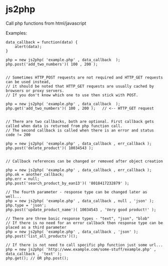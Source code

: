 # js2php
Call php functions from html/javascript






Examples:

    data_callback = function(data) {
        alert(data);
    }

    php = new js2php( 'example.php' , data_callback  );
    php.post('add_two_numbers')( 100 , 200 );


    // Sometimes HTTP_POST requests are not required and HTTP_GET requests can be used instead,
    // it should be noted that HTTP_GET requests are usually cached by browsers or proxy servers.
    // If you don't know which one to use then stick with POST.

    php = new js2php( 'example.php' , data_callback  );
    php.get('add_two_numbers')( 100 , 200 );   // <-- HTTP_GET request


    // There are two callbacks, both are optional. First callback gets called when data is returned from php function call.
    // The second callback is called when there is an error and status code != 200

    php = new js2php( 'example.php' , data_callback , err_callback );
    php.post('delete_product')( 10034543 );


    // Callback references can be changed or removed after object creation 

    php = new js2php( 'example.php' , data_callback , err_callback );
    php.ok = another_callback;
    php.err = null;
    php.post('search_product_by_ean13')( '8018417232879' );

    // The fourth parameter - response type can be changed later as well...
    php = new js2php( 'example.php' , data_callback , null , 'json' );
    php.type = 'json';
    php.post('update_product_name')( 10034543 , 'Very good product!' );

    // There are three basic response types - "text", "json", "blob"
    // If there is no need for an error callback then response type can be placed as a third parameter
    php = new js2php( 'example.php' , data_callback , 'json' );
    php.post('list_all_products')();

    // If there is not need to call specific php function just some url...
    php = new js2php( 'http://www.example.com/some-stuff/example.php' , data_callback , 'text' );
    php.get(); // OR php.post();


